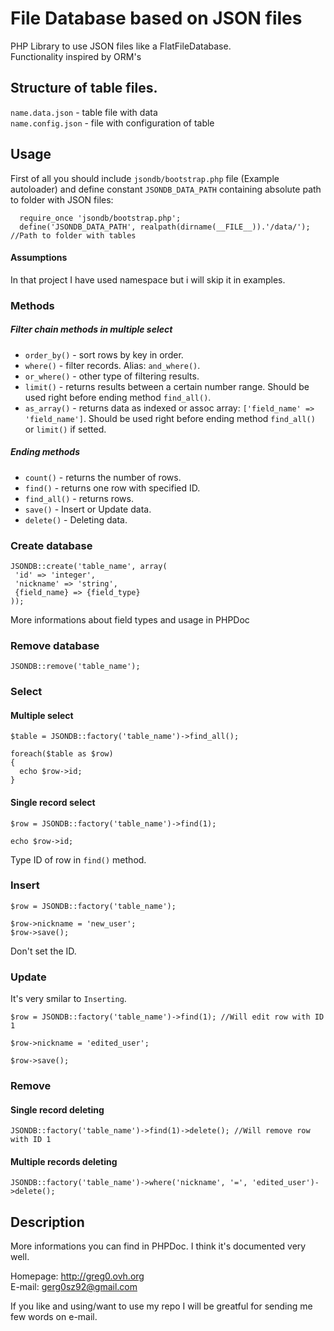 File Database based on JSON files
=============

PHP Library to use JSON files like a FlatFileDatabase.   
Functionality inspired by ORM's


Structure of table files.
-------

`name.data.json` - table file with data   
`name.config.json` - file with configuration of table

    
Usage
------

First of all you should include `jsondb/bootstrap.php` file (Example autoloader) and define constant `JSONDB_DATA_PATH` containing absolute path to folder with JSON files:

      require_once 'jsondb/bootstrap.php';
      define('JSONDB_DATA_PATH', realpath(dirname(__FILE__)).'/data/'); //Path to folder with tables

#### Assumptions

In that project I have used namespace but i will skip it in examples.

### Methods

##### Filter chain methods in multiple select

- `order_by()` - sort rows by key in order. 
- `where()` - filter records. Alias: `and_where()`.
- `or_where()` - other type of filtering results. 
- `limit()` - returns results between a certain number range. Should be used right before ending method `find_all()`.
- `as_array()` - returns data as indexed or assoc array: `['field_name' => 'field_name']`. Should be used right before ending method `find_all()` or `limit()` if setted.

##### Ending methods

- `count()` - returns the number of rows.
- `find()` - returns one row with specified ID.
- `find_all()` - returns rows.
- `save()` - Insert or Update data.
- `delete()` - Deleting data.

### Create database

    JSONDB::create('table_name', array(
     'id' => 'integer',
     'nickname' => 'string',
     {field_name} => {field_type}
    ));

More informations about field types and usage in PHPDoc
	
### Remove database

    JSONDB::remove('table_name');

### Select

#### Multiple select

    $table = JSONDB::factory('table_name')->find_all();
    
    foreach($table as $row)
    {
      echo $row->id;
    }

#### Single record select

    $row = JSONDB::factory('table_name')->find(1);

    echo $row->id;

Type ID of row in `find()` method.

### Insert

    $row = JSONDB::factory('table_name');
    
    $row->nickname = 'new_user';
    $row->save();

Don't set the ID.

### Update

It's very smilar to `Inserting`.

    $row = JSONDB::factory('table_name')->find(1); //Will edit row with ID 1

    $row->nickname = 'edited_user';

    $row->save();

### Remove

#### Single record deleting

    JSONDB::factory('table_name')->find(1)->delete(); //Will remove row with ID 1

#### Multiple records deleting

    JSONDB::factory('table_name')->where('nickname', '=', 'edited_user')->delete();

Description
------

More informations you can find in PHPDoc. I think it's documented very well.

Homepage: <http://greg0.ovh.org>   
E-mail: <gerg0sz92@gmail.com>

If you like and using/want to use my repo I will be greatful for sending me few words on e-mail.